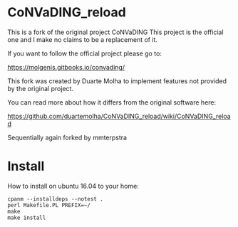 # CoNVaDING_reload

This is a fork of the original project CoNVaDING
This project is the official one and I make no claims to be a replacement of it.

If you want to follow the official project please go to: 

https://molgenis.gitbooks.io/convading/

This fork was created by Duarte Molha to implement features not provided by the original project.

You can read more about how it differs from the original software here:

https://github.com/duartemolha/CoNVaDING_reload/wiki/CoNVaDING_reload

Sequentially again forked by mmterpstra

# Install

How to install on ubuntu 16.04 to your home:

```
cpanm --installdeps --notest .
perl Makefile.PL PREFIX=~/
make
make install
```
